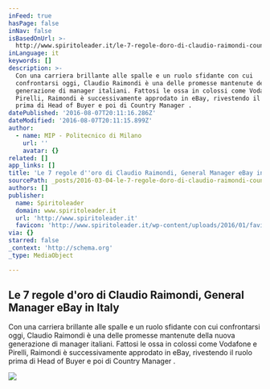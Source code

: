 ```yaml
---
inFeed: true
hasPage: false
inNav: false
isBasedOnUrl: >-
  http://www.spiritoleader.it/le-7-regole-doro-di-claudio-raimondi-country-manager-ebay/
inLanguage: it
keywords: []
description: >-
  Con una carriera brillante alle spalle e un ruolo sfidante con cui
  confrontarsi oggi, Claudio Raimondi è una delle promesse mantenute della nuova
  generazione di manager italiani. Fattosi le ossa in colossi come Vodafone e
  Pirelli, Raimondi è successivamente approdato in eBay, rivestendo il ruolo
  prima di Head of Buyer e poi di Country Manager .
datePublished: '2016-08-07T20:11:16.286Z'
dateModified: '2016-08-07T20:11:15.899Z'
author:
  - name: MIP - Politecnico di Milano
    url: ''
    avatar: {}
related: []
app_links: []
title: 'Le 7 regole d''oro di Claudio Raimondi, General Manager eBay in Italy'
sourcePath: _posts/2016-03-04-le-7-regole-doro-di-claudio-raimondi-country-manager-ebay.md
authors: []
publisher:
  name: Spiritoleader
  domain: www.spiritoleader.it
  url: 'http://www.spiritoleader.it'
  favicon: 'http://www.spiritoleader.it/wp-content/uploads/2016/01/favicon.png'
via: {}
starred: false
_context: 'http://schema.org'
_type: MediaObject

---
```

<article style=""><h1>Le 7 regole d'oro di Claudio Raimondi, General Manager eBay in Italy</h1><p>Con una carriera brillante alle spalle e un ruolo sfidante con cui confrontarsi oggi, Claudio Raimondi è una delle promesse mantenute della nuova generazione di manager italiani. Fattosi le ossa in colossi come Vodafone e Pirelli, Raimondi è successivamente approdato in eBay, rivestendo il ruolo prima di Head of Buyer e poi di Country Manager .</p><img src="https://s3-us-west-2.amazonaws.com/the-grid-img/p/488afa80c128d812275ecdaece872f45fc7ee9ad.jpg" /></article>